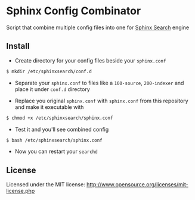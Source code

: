 # Sphinx Config Combinator

Script that combine multiple config files into one for [Sphinx Search](http://sphinxsearch.com) engine

## Install

* Create directory for your config files beside your `sphinx.conf`

```bash
$ mkdir /etc/sphinxsearch/conf.d
```

* Separate your `sphinx.conf` to files like a `100-source`, `200-indexer`
  and place it under `conf.d` directory

* Replace you original `sphinx.conf` with `sphinx.conf` from this repository
  and make it executable with

```bash
$ chmod +x /etc/sphinxsearch/sphinx.conf
```

* Test it and you'll see combined config

```bash
$ bash /etc/sphinxsearch/sphinx.conf
```

* Now you can restart your `searchd`

## License

Licensed under the MIT license: http://www.opensource.org/licenses/mit-license.php
